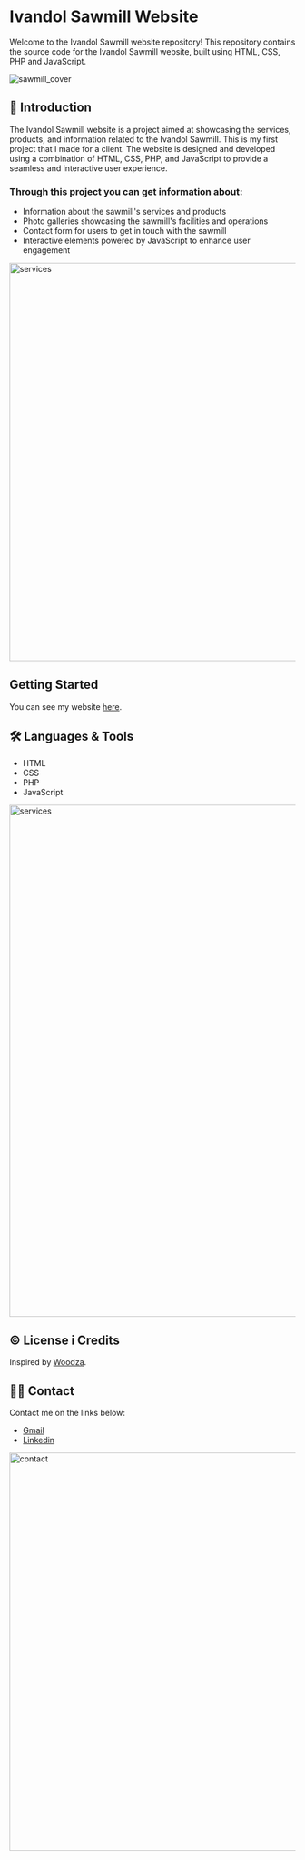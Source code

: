 # Ivandol Sawmill Website
Welcome to the Ivandol Sawmill website repository! This repository contains the source code for the Ivandol Sawmill website, built using HTML, CSS, PHP and JavaScript.

![sawmill_cover](https://github.com/Mara1395/Pilana_Ivandol/assets/104097778/e59313ec-e1ee-4110-8920-7d36519acc38)


## 📄 Introduction

The Ivandol Sawmill website is a project aimed at showcasing the services, products, and information related to the Ivandol Sawmill. This is my first project that I made for a client. The website is designed and developed using a combination of HTML, CSS, PHP, and JavaScript to provide a seamless and interactive user experience.

### Through this project you can get information about:

- Information about the sawmill's services and products
- Photo galleries showcasing the sawmill's facilities and operations
- Contact form for users to get in touch with the sawmill
- Interactive elements powered by JavaScript to enhance user engagement
  
<img src="https://github.com/Mara1395/Pilana_Ivandol/assets/104097778/7de6ce34-2337-4d52-b0f5-81c9c8f49d70" alt="services" width="700">


## Getting Started
You can see my website [here](https://pilana-ivandol.hr/).


## 🛠 Languages & Tools
* HTML
* CSS
* PHP
* JavaScript

<img src="https://github.com/Mara1395/Pilana_Ivandol/assets/104097778/2075fc1b-0107-4ef4-b2e1-bfd734fc4ca0" alt="services" width="900">

## ©️ License i Credits
Inspired by [Woodza](https://preview.themeforest.net/item/woodza-carpenter-and-woodwork-wordpress-theme/full_screen_preview/38400797?_ga=2.131189833.754305969.1692982128-74367612.1692982128).


## ✍🏻 Contact
Contact me on the links below:
* <a href="mailto:jelcic.marija@gmail.com">Gmail</a>
* [Linkedin](https://www.linkedin.com/in/marija-jel%C4%8Di%C4%87-1b958a24a)

<img src="https://github.com/Mara1395/Pilana_Ivandol/assets/104097778/46ae3288-eb85-48fa-87f9-7be0a2c3d98b" alt="contact" width="700">







